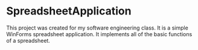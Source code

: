 # SpreadsheetApplication

This project was created for my software engineering class. It is a simple WinForms spreadsheet application. It implements all of the basic functions of a spreadsheet. 